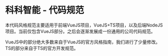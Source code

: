 # 科科智能 - 代码规范

本代码风格规范主要适用于前端VueJS项目，VueJS+TS项目，以及后端NodeJS项目。当前仅包含VueJS部分。之后会逐渐发展成一份通用的公司代码规范。

VueJS中的部分绝大多数来自于VueJS的官方风格指南，我们进行了少量修改。TS的部分来自于TS的官方开发规范。


